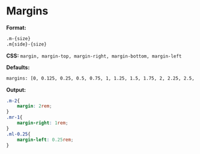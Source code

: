 # Margins

**Format:**
```bash
.m-{size}
.m{side}-{size}
```

**CSS:** `margin, margin-top, margin-right, margin-bottom, margin-left`

**Defaults:**
```bash
margins: [0, 0.125, 0.25, 0.5, 0.75, 1, 1.25, 1.5, 1.75, 2, 2.25, 2.5, 2.75, 3, 4, 5, 6]
```

**Output:**
```css
.m-2{
    margin: 2rem;
}
.mr-1{
    margin-right: 1rem;
}
.ml-0.25{
    margin-left: 0.25rem;
}
```